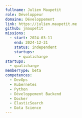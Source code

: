 ```yaml
---
fullname: Julien Maupetit
role: Développeur
domaine: Développement
link: https://julien.maupetit.me
github: jmaupetit
missions:
  - start: 2024-03-11
    end: 2024-12-31
    status: independent
    startups:
      - qualicharge
startups:
  - qualicharge
memberType: beta
competences:
  - DevOps
  - Kubernetes
  - Python
  - Développement Backend
  - Docker
  - ElasticSearch
  - Data Science
---
```

